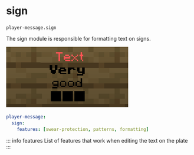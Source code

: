 # sign
`player-message.sign`

The sign module is responsible for formatting text on signs.

![sign](sign.png)

```yaml
player-message:
  sign:
    features: [swear-protection, patterns, formatting]
```

::: info features
List of features that work when editing the text on the plate
:::

